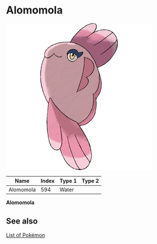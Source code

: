 # Alomomola


![Alomomola](images/594.png)

| **Name** | **Index** | **Type 1** | **Type 2** |
|----|----|----|----|
| Alomomola | 594 | Water  |  |

**Alomomola** 

## See also

[List of Pokémon](../pokemon.md)
